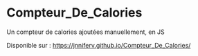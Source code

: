 # Compteur_De_Calories
Un compteur de calories ajoutées manuellement, en JS

Disponible sur : https://jnniferv.github.io/Compteur_De_Calories/
